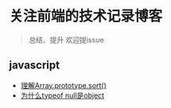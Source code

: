 # 关注前端的技术记录博客
> 总结、提升  欢迎提issue

## javascript
- [理解Array.prototype.sort()](./js/understanding-Array.prototype.sort.md)
- [为什么typeof null是object](./js/typeof-null.md)